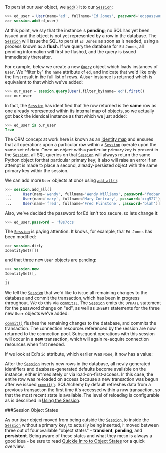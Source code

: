 To persist our `User` object, we [`add()`](http://docs.sqlalchemy.org/session_api.html#sqlalchemy.orm.session.Session.add "sqlalchemy.orm.session.Session.add") it to our [`Session`](http://docs.sqlalchemy.org/session_api.html#sqlalchemy.orm.session.Session "sqlalchemy.orm.session.Session"):
    
```sql    
>>> ed_user = User(name='ed', fullname='Ed Jones', password='edspassword')
>>> session.add(ed_user)
```

At this point, we say that the instance is **pending**; no SQL has yet been issued and the object is not yet represented by a row in the database. The [`Session`](http://docs.sqlalchemy.org/session_api.html#sqlalchemy.orm.session.Session "sqlalchemy.orm.session.Session") will issue the SQL to persist `Ed Jones` as soon as is needed, using a process known as a **flush**. If we query the database for `Ed Jones`, all pending information will first be flushed, and the query is issued immediately thereafter.

For example, below we create a new [`Query`](http://docs.sqlalchemy.org/query.html#sqlalchemy.orm.query.Query "sqlalchemy.orm.query.Query") object which loads instances of `User`. We "filter by" the `name` attribute of `ed`, and indicate that we'd like only the first result in the full list of rows. A `User` instance is returned which is equivalent to that which we've added:
    
```sql    
>>> our_user = session.query(User).filter_by(name='ed').first() 
>>> our_user
```    

In fact, the [`Session`](http://docs.sqlalchemy.org/session_api.html#sqlalchemy.orm.session.Session "sqlalchemy.orm.session.Session") has identified that the row returned is the **same** row as one already represented within its internal map of objects, so we actually got back the identical instance as that which we just added:
    
```sql    
>>> ed_user is our_user
True
```

The ORM concept at work here is known as an [identity map](http://docs.sqlalchemy.org/glossary.html#term-identity-map) and ensures that all operations upon a particular row within a [`Session`](http://docs.sqlalchemy.org/session_api.html#sqlalchemy.orm.session.Session "sqlalchemy.orm.session.Session") operate upon the same set of data. Once an object with a particular primary key is present in the [`Session`](http://docs.sqlalchemy.org/session_api.html#sqlalchemy.orm.session.Session "sqlalchemy.orm.session.Session"), all SQL queries on that [`Session`](http://docs.sqlalchemy.org/session_api.html#sqlalchemy.orm.session.Session "sqlalchemy.orm.session.Session") will always return the same Python object for that particular primary key; it also will raise an error if an attempt is made to place a second, already-persisted object with the same primary key within the session.

We can add more `User` objects at once using [`add_all()`](http://docs.sqlalchemy.org/session_api.html#sqlalchemy.orm.session.Session.add_all "sqlalchemy.orm.session.Session.add_all"):
    
```sql    
>>> session.add_all([
...     User(name='wendy', fullname='Wendy Williams', password='foobar'),
...     User(name='mary', fullname='Mary Contrary', password='xxg527'),
...     User(name='fred', fullname='Fred Flinstone', password='blah')])
```

Also, we've decided the password for Ed isn't too secure, so lets change it:
    
```sql    
>>> ed_user.password = 'f8s7ccs'
```

The [`Session`](http://docs.sqlalchemy.org/session_api.html#sqlalchemy.orm.session.Session "sqlalchemy.orm.session.Session") is paying attention. It knows, for example, that `Ed Jones` has been modified:
    
```sql    
>>> session.dirty
IdentitySet([])
```

and that three new `User` objects are pending:
    
```sql    
>>> session.new  
IdentitySet([,
,
])
```

We tell the [`Session`](http://docs.sqlalchemy.org/session_api.html#sqlalchemy.orm.session.Session "sqlalchemy.orm.session.Session") that we'd like to issue all remaining changes to the database and commit the transaction, which has been in progress throughout. We do this via [`commit()`](http://docs.sqlalchemy.org/session_api.html#sqlalchemy.orm.session.Session.commit "sqlalchemy.orm.session.Session.commit"). The [`Session`](http://docs.sqlalchemy.org/session_api.html#sqlalchemy.orm.session.Session "sqlalchemy.orm.session.Session") emits the `UPDATE` statement for the password change on "ed", as well as `INSERT` statements for the three new `User` objects we've added:

[`commit()`](http://docs.sqlalchemy.org/session_api.html#sqlalchemy.orm.session.Session.commit "sqlalchemy.orm.session.Session.commit") flushes the remaining changes to the database, and commits the transaction. The connection resources referenced by the session are now returned to the connection pool. Subsequent operations with this session will occur in a **new** transaction, which will again re-acquire connection resources when first needed.

If we look at Ed's `id` attribute, which earlier was `None`, it now has a value:

After the [`Session`](http://docs.sqlalchemy.org/session_api.html#sqlalchemy.orm.session.Session "sqlalchemy.orm.session.Session") inserts new rows in the database, all newly generated identifiers and database-generated defaults become available on the instance, either immediately or via load-on-first-access. In this case, the entire row was re-loaded on access because a new transaction was begun after we issued [`commit()`](http://docs.sqlalchemy.org/session_api.html#sqlalchemy.orm.session.Session.commit "sqlalchemy.orm.session.Session.commit"). SQLAlchemy by default refreshes data from a previous transaction the first time it's accessed within a new transaction, so that the most recent state is available. The level of reloading is configurable as is described in [Using the Session](http://docs.sqlalchemy.org/session.html).

###Session Object States

As our `User` object moved from being outside the [`Session`](http://docs.sqlalchemy.org/session_api.html#sqlalchemy.orm.session.Session "sqlalchemy.orm.session.Session"), to inside the [`Session`](http://docs.sqlalchemy.org/session_api.html#sqlalchemy.orm.session.Session "sqlalchemy.orm.session.Session") without a primary key, to actually being inserted, it moved between three out of four available "object states" - **transient**, **pending**, and **persistent**. Being aware of these states and what they mean is always a good idea - be sure to read [Quickie Intro to Object States](http://docs.sqlalchemy.org/session_state_management.html#session-object-states) for a quick overview.
